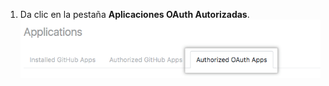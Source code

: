 1. Da clic en la pestaña **Aplicaciones OAuth Autorizadas**. ![Pestaña de Aplicaciones OAuth autorizadas](/assets/images/help/settings/settings-authorized-oauth-apps-tab.png)
